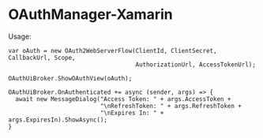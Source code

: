 # OAuthManager-Xamarin

Usage:

    var oAuth = new OAuth2WebServerFlow(ClientId, ClientSecret, CallbackUrl, Scope, 
                                        AuthorizationUrl, AccessTokenUrl);
                                        
    OAuthUiBroker.ShowOAuthView(oAuth);
    
    OAuthUiBroker.OnAuthenticated += async (sender, args) => {
      await new MessageDialog("Access Token: " + args.AccessToken + 
                              "\nRefreshToken: " + args.RefreshToken + 
                              "\nExpires In: " + args.ExpiresIn).ShowAsync();
    }
